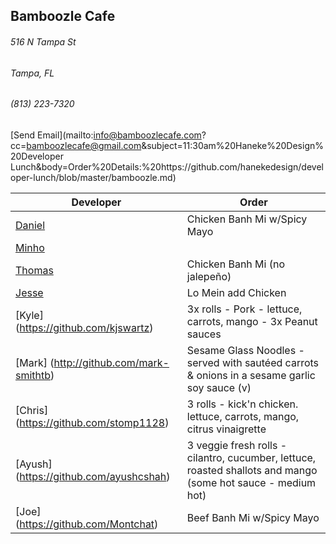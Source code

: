 ## Bamboozle Cafe
###### 516 N Tampa St
###### Tampa, FL
###### (813) 223-7320
[Send Email](mailto:info@bamboozlecafe.com?cc=bamboozlecafe@gmail.com&subject=11:30am%20Haneke%20Design%20Developer Lunch&body=Order%20Details:%20https://github.com/hanekedesign/developer-lunch/blob/master/bamboozle.md)

Developer     | Order
--------------|---------------------
[Daniel](https://github.com/dtartaglia)           	| Chicken Banh Mi w/Spicy Mayo
[Minho](https://github.com/minhochoi)               | 
[Thomas](https://github.com/ThomasKomarnicki)       | Chicken Banh Mi (no jalepeño)
[Jesse](https://github.com/jessecurry)              | Lo Mein add Chicken
[Kyle] (https://github.com/kjswartz)                | 3x rolls - Pork - lettuce, carrots, mango - 3x Peanut sauces
[Mark] (http://github.com/mark-smithtb)             | Sesame Glass Noodles - served with sautéed carrots & onions in a sesame garlic soy sauce (v)
[Chris] (https://github.com/stomp1128)              | 3 rolls - kick'n chicken. lettuce, carrots, mango, citrus vinaigrette
[Ayush] (https://github.com/ayushcshah)             | 3 veggie fresh rolls - cilantro, cucumber, lettuce, roasted shallots and mango (some hot sauce - medium hot)
[Joe] (https://github.com/Montchat)                 | Beef Banh Mi w/Spicy Mayo 
